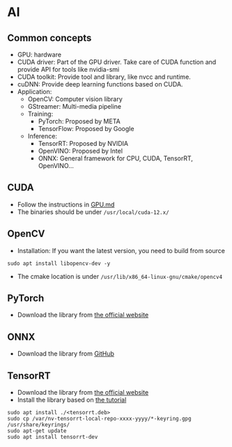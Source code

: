 # AI

## Common concepts

* GPU: hardware
* CUDA driver: Part of the GPU driver. Take care of CUDA function and provide API for tools like nvidia-smi
* CUDA toolkit: Provide tool and library, like nvcc and runtime.
* cuDNN: Provide deep learning functions based on CUDA.
* Application:
  * OpenCV: Computer vision library
  * GStreamer: Multi-media pipeline
  * Training:
    * PyTorch: Proposed by META
    * TensorFlow: Proposed by Google
  * Inference:
    * TensorRT: Proposed by NVIDIA
    * OpenVINO: Proposed by Intel
    * ONNX: General framework for CPU, CUDA, TensorRT, OpenVINO...

## CUDA

* Follow the instructions in [GPU.md](GPU.md)
* The binaries should be under `/usr/local/cuda-12.x/`

## OpenCV

* Installation: If you want the latest version, you need to build from source

```shell
sudo apt install libopencv-dev -y
```

* The cmake location is under `/usr/lib/x86_64-linux-gnu/cmake/opencv4`

## PyTorch

* Download the library from [the official website](https://pytorch.org/get-started/locally/)

## ONNX

* Download the library from [GitHub](https://github.com/microsoft/onnxruntime/releases)

## TensorRT

* Download the library from [the official website](https://developer.nvidia.com/tensorrt)
* Install the library based on [the tutorial](https://docs.nvidia.com/deeplearning/tensorrt/latest/installing-tensorrt/installing.html)

```shell
sudo apt install ./<tensorrt.deb>
sudo cp /var/nv-tensorrt-local-repo-xxxx-yyyy/*-keyring.gpg /usr/share/keyrings/
sudo apt-get update
sudo apt install tensorrt-dev
```
